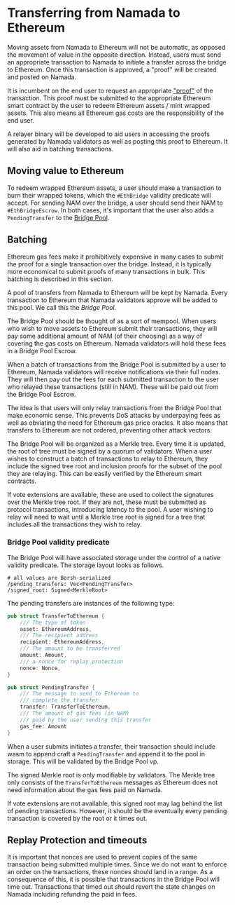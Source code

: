 # Transferring from Namada to Ethereum

Moving assets from Namada to Ethereum will not be automatic, as opposed the
movement of value in the opposite direction. Instead, users must send an
appropriate transaction to Namada to initiate a transfer across the bridge
to Ethereum. Once this transaction is approved, a "proof" will be created
and posted on Namada.

It is incumbent on the end user to  request an appropriate ["proof"](proofs.md) 
of the transaction. This proof must be submitted to the appropriate Ethereum smart
contract by the user to redeem Ethereum assets / mint wrapped assets. This also
means all Ethereum gas costs are the responsibility of the end user.

A relayer binary will be developed to aid users in accessing the proofs
generated by Namada validators as well as posting this proof to Ethereum. It
will also aid in batching transactions.

## Moving value to Ethereum

To redeem wrapped Ethereum assets, a user should make a transaction to burn
their wrapped tokens, which the `#EthBridge` validity predicate will accept.
For sending NAM over the bridge, a user should send their NAM to 
`#EthBridgeEscrow`. In both cases, it's important that the user also adds a
`PendingTransfer` to the [Bridge Pool](#bridge-pool-validity-predicate).

## Batching

Ethereum gas fees make it prohibitively expensive in many cases to submit
the proof for a single transaction over the bridge. Instead, it is typically
more economical to submit proofs of many transactions in bulk. This batching
is described in this section.

A pool of transfers from Namada to Ethereum will be kept by Namada. Every
transaction to Ethereum that Namada validators approve will be added to this
pool. We call this the _Bridge Pool_.

The Bridge Pool should be thought of as a sort of mempool. When users who
wish to move assets to Ethereum submit their transactions, they will pay some
additional amount of NAM (of their choosing) as a way of covering the gas
costs on Ethereum. Namada validators will hold these fees in a Bridge Pool
Escrow.

When a batch of transactions from the Bridge Pool is submitted by a user to
Ethereum, Namada validators will receive notifications via their full nodes.
They will then pay out the fees for each submitted transaction to the user who
relayed these transactions (still in NAM). These will be paid out from the
Bridge Pool Escrow.

The idea is that users will only relay transactions from the Bridge Pool
that make economic sense. This prevents DoS attacks by underpaying fees as
well as obviating the need for Ethereum gas price oracles. It also means
that transfers to Ethereum are not ordered, preventing other attack vectors.

The Bridge Pool will be organized as a Merkle tree. Every time it is updated,
the root of tree must be signed by a quorum of validators. When a user
wishes to construct a batch of transactions to relay to Ethereum, they
include the signed tree root and inclusion proofs for the subset of the pool
they are relaying. This can be easily verified by the Ethereum smart contracts.

If vote extensions are available, these are used to collect the signatures
over the Merkle tree root. If they are not, these must be submitted as protocol
transactions, introducing latency to the pool. A user wishing to relay will
need to wait until a Merkle tree root is signed for a tree that
includes all the transactions they wish to relay.

### Bridge Pool validity predicate

The Bridge Pool will have associated storage under the control of a native 
validity predicate. The storage layout looks as follows.

```
# all values are Borsh-serialized
/pending_transfers: Vec<PendingTransfer>
/signed_root: Signed<MerkleRoot>
```

The pending transfers are instances of the following type:
```rust
pub struct TransferToEthereum {
    /// The type of token 
    asset: EthereumAddress,
    /// The recipient address
    recipient: EthereumAddress,
    /// The amount to be transferred
    amount: Amount,
    /// a nonce for replay protection
    nonce: Nonce,
}

pub struct PendingTransfer {
    /// The message to send to Ethereum to 
    /// complete the transfer
    transfer: TransferToEthereum,
    /// The amount of gas fees (in NAM)
    /// paid by the user sending this transfer
    gas_fee: Amount
}
```
When a user submits initiates a transfer, their transaction should include wasm
to append craft a `PendingTransfer` and append it to the pool in storage. 
This will be validated by the Bridge Pool vp. 

The signed Merkle root is only modifiable by validators. The Merkle tree 
only consists of the `TransferToEthereum` messages as Ethereum does not need 
information about the gas fees paid on Namada. 

If vote extensions are not available, this signed root may lag behind the 
list of pending transactions. However, it should be the eventually every 
pending transaction is covered by the root or it times out.

## Replay Protection and timeouts

It is important that nonces are used to prevent copies of the same
transaction being submitted multiple times. Since we do not want to enforce
an order on the transactions, these nonces should land in a range. As a
consequence of this, it is possible that transactions in the Bridge Pool will
time out. Transactions that timed out should revert the state changes on
Namada including refunding the paid in fees.
